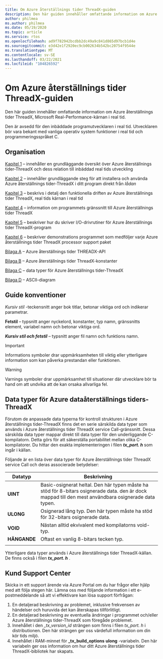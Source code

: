 ```yaml
---
title: Om Azure återställnings tider ThreadX-guiden
description: Den här guiden innehåller omfattande information om Azure återställnings tider ThreadX, Microsoft Real-Performance-kärnan i real tid.
author: philmea
ms.author: philmea
ms.date: 05/19/2020
ms.topic: article
ms.service: rtos
ms.openlocfilehash: ad9f782942bcdbb2dc49a9c841d865d97bcb1d4e
ms.sourcegitcommit: e3d42e1f2920ec9cb002634b542bc20754f9544e
ms.translationtype: MT
ms.contentlocale: sv-SE
ms.lasthandoff: 03/22/2021
ms.locfileid: "104826592"
---
```

# <a name="about-the-azure-rtos-threadx-guide"></a>Om Azure återställnings tider ThreadX-guiden

Den här guiden innehåller omfattande information om Azure återställnings tider ThreadX, Microsoft Real-Performance-kärnan i real tid. 

Den är avsedd för den inbäddade programutvecklaren i real tid. Utvecklaren bör vara bekant med vanliga operativ system funktioner i real tid och programmeringsspråket C.

## <a name="organization"></a>Organisation

[Kapitel 1](chapter1.md) – innehåller en grundläggande översikt över Azure återställnings tider-ThreadX och dess relation till inbäddad real tids utveckling

[Kapitel 2](chapter2.md) – innehåller grundläggande steg för att installera och använda Azure återställnings tider-ThreadX i ditt program direkt från *lådan*

[Kapitel 3](chapter3.md) – beskrivs i detalj den funktionella driften av Azure återställnings tider ThreadX, real tids kärnan i real tid

[Kapitel 4](chapter4.md) – information om programmets gränssnitt till Azure återställnings tider ThreadX

[Kapitel 5](chapter5.md) – beskriver hur du skriver I/O-drivrutiner för Azure återställnings tider ThreadX-program

[Kapitel 6](chapter6.md) – beskriver demonstrations programmet som medföljer varje Azure återställnings tider ThreadX processor support paket

[Bilaga A](appendix-a.md) – Azure återställnings tider THREADX-API

[Bilaga B](appendix-b.md) – Azure återställnings tider ThreadX-konstanter

[Bilaga C](appendix-c.md) – data typer för Azure återställnings tider-ThreadX

[Bilaga D](appendix-d.md) – ASCII-diagram

## <a name="guide-conventions"></a>Guide konventioner

*Kursiv stil* -teckensnitt anger bok titlar, betonar viktiga ord och indikerar parametrar.

**Fetstil** – typsnitt anger nyckelord, konstanter, typ namn, gränssnitts element, variabel namn och betonar viktiga ord.

***Kursiv stil och fetstil*** – typsnitt anger fil namn och funktions namn.

> [!IMPORTANT]
> Informations symboler drar uppmärksamheten till viktig eller ytterligare information som kan påverka prestandan eller funktionen.

> [!WARNING]
> Varnings symboler drar uppmärksamhet till situationer där utvecklare bör ta hand om att undvika att de kan orsaka allvarliga fel.

## <a name="azure-rtos-threadx-data-types"></a>Data typer för Azure dataåterställnings tiders-ThreadX

Förutom de anpassade data typerna för kontroll strukturen i Azure återställnings tider-ThreadX finns det en serie särskilda data typer som används i Azure återställnings tider ThreadX service Call-gränssnitt. Dessa särskilda data typer mappar direkt till data typer för den underliggande C-kompilatorn. Detta görs för att säkerställa portabilitet mellan olika C-kompilatorer. Du hittar den exakta implementeringen i filen ***tx_port. h*** som ingår i källan.

Följande är en lista över data typer för Azure återställnings tider ThreadX service Call och deras associerade betydelser:

| Datatyp  | Beskrivning |
| -------- | ------------------------------------------------------------------------------------------------------------------------------------ |
| **UINT** | Basic-osignerat heltal. Den här typen måste ha stöd för 8-bitars osignerade data. den är dock mappad till den mest användbara osignerade data typen. |
| **ULONG** | Osignerad lång typ. Den här typen måste ha stöd för 32-bitars osignerade data. |
| **VOID** | Nästan alltid ekvivalent med kompilatorns void-typ. |
| **HÄNGANDE** | Oftast en vanlig 8-bitars tecken typ. |
|  |  |

Ytterligare data typer används i Azure återställnings tider ThreadX-källan. De finns också i filen ***tx_port. h*** .

## <a name="customer-support-center"></a>Kund Support Center

Skicka in ett support ärende via Azure Portal om du har frågor eller hjälp med att följa stegen här. Lämna oss med följande information i ett e-postmeddelande så att vi effektivare kan lösa support förfrågan:

1. En detaljerad beskrivning av problemet, inklusive frekvensen av händelser och huruvida det kan återskapas tillförlitligt.
2. En detaljerad beskrivning av eventuella ändringar i programmet och/eller Azure återställnings tider-ThreadX som föregåde problemet.
3. Innehållet i den *_tx_version_id* strängen som finns i filen *tx_port. h* i distributionen. Den här strängen ger oss värdefull information om din kör tids miljö.
4. Innehållet i RAM-minnet för **_tx_build_options** **ulong** -variabeln. Den här variabeln ger oss information om hur ditt Azure återställnings tider ThreadX-bibliotek har skapats.
